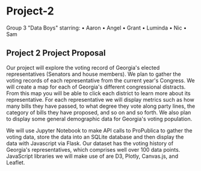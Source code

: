 # Project-2

Group 3 "Data Boys" starring:
• Aaron
• Angel
• Grant
• Luminda
• Nic
• Sam

## Project 2 Project Proposal

Our project will explore the voting record of Georgia's elected representatives (Senators and house members). We plan to gather the voting records of each representative from the current year's Congress. We will create a map for each of Georgia's different congressional distracts. From this map you will be able to click each district to learn more about its representative. For each representative we will display metrics such as how many bills they have passed, to what degree they vote along party lines, the category of bills they have proposed, and so on and so forth. We also plan to display some general demographic data for Georgia's voting population.

We will use Jupyter Notebook to make API calls to ProPublica to gather the voting data, store the data into an SQLite database and then display the data with Javascript via Flask. Our dataset has the voting history of Georgia's representatives, which comprises well over 100 data points. JavaScript libraries we will make use of are D3, Plotly, Canvas.js, and Leaflet.

